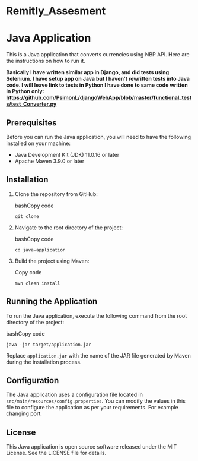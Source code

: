 # Remitly_Assesment

Java Application
================

This is a Java application that converts currencies using NBP API. Here are the instructions on how to run it.

**Basically I have written similar app in Django, and did tests using Selenium. I have setup app on Java but I haven't
rewritten tests into Java code.
I will leave link to tests in Python I have done to same code written in Python only: https://github.com/PsimonL/djangoWebApp/blob/master/functional_tests/test_Converter.py**

Prerequisites
-------------

Before you can run the Java application, you will need to have the following installed on your machine:

-   Java Development Kit (JDK) 11.0.16 or later
-   Apache Maven 3.9.0 or later

Installation
------------

1.  Clone the repository from GitHub:

    bashCopy code

    `git clone`

2.  Navigate to the root directory of the project:

    bashCopy code

    `cd java-application`

3.  Build the project using Maven:

    Copy code

    `mvn clean install`

Running the Application
-----------------------

To run the Java application, execute the following command from the root directory of the project:

bashCopy code

`java -jar target/application.jar`

Replace `application.jar` with the name of the JAR file generated by Maven during the installation process.

Configuration
-------------

The Java application uses a configuration file located in `src/main/resources/config.properties`. 
You can modify the values in this file to configure the application as per your requirements.
For example changing port.

License
-------

This Java application is open source software released under the MIT License. See the LICENSE file for details.